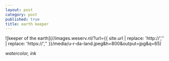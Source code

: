 ```yaml
---
layout: post
category: post
published: true
title: earth keeper
---
```

![keeper of the earth](//images.weserv.nl/?url={{ site.url | replace: 'http://','' | replace: 'https://','' }}/media/u-r-da-land.jpeg&h=800&output=jpg&q=65)
<!--more-->
<span class='date fr'>*watercolor, ink*</span><br>  
  
  
  